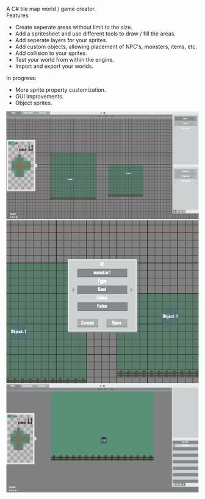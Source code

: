 A C# tile map world / game creator. <br />
Features:<br />
- Create seperate areas without limit to the size.<br />
- Add a spritesheet and use different tools to draw / fill the areas.<br />
- Add seperate layers for your sprites.<br />
- Add custom objects, allowing placement of NPC's, monsters, items, etc.<br />
- Add collision to your sprites.<br />
- Test your world from within the engine.<br />
- Import and export your worlds. <br />

In progress:
- More sprite property customization.
- GUI improvements.
- Object sprites.

![screenshot](screen_1.png)
![screenshot](screen_2.png)
![screenshot](screen_3.png)
